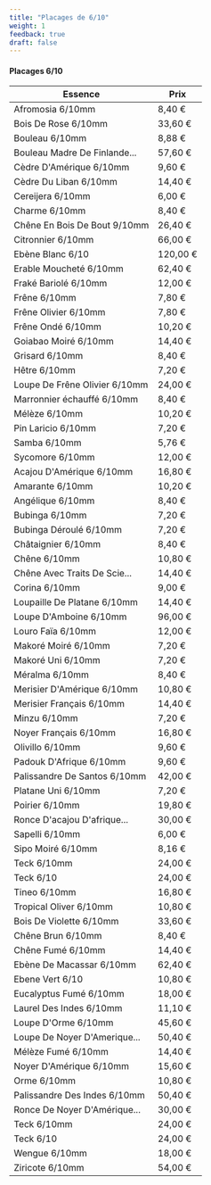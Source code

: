 ```yaml
---
title: "Placages de 6/10"
weight: 1
feedback: true
draft: false
---
```


#### Placages 6/10

| Essence                       | Prix     |
|-------------------------------|----------|
| Afromosia 6/10mm              | 8,40 €   |
| Bois De Rose 6/10mm           | 33,60 €  |
| Bouleau 6/10mm                | 8,88 €   |
| Bouleau Madre De Finlande...  | 57,60 €  |
| Cèdre D'Amérique 6/10mm       | 9,60 €   |
| Cèdre Du Liban 6/10mm         | 14,40 €  |
| Cereijera 6/10mm              | 6,00 €   |
| Charme 6/10mm                 | 8,40 €   |
| Chêne En Bois De Bout 9/10mm  | 26,40 €  |
| Citronnier 6/10mm             | 66,00 €  |
| Ebène Blanc 6/10              | 120,00 € |
| Erable Moucheté 6/10mm        | 62,40 €  |
| Fraké Bariolé 6/10mm          | 12,00 €  |
| Frêne 6/10mm                  | 7,80 €   |
| Frêne Olivier 6/10mm          | 7,80 €   |
| Frêne Ondé 6/10mm             | 10,20 €  |
| Goiabao Moiré 6/10mm          | 14,40 €  |
| Grisard 6/10mm                | 8,40 €   |
| Hêtre 6/10mm                  | 7,20 €   |
| Loupe De Frêne Olivier 6/10mm | 24,00 €  |
| Marronnier échauffé  6/10mm   | 8,40 €   |
| Mélèze 6/10mm                 | 10,20 €  |
| Pin Laricio 6/10mm            | 7,20 €   |
| Samba 6/10mm                  | 5,76 €   |
| Sycomore 6/10mm               | 12,00 €  |
| Acajou D'Amérique 6/10mm      | 16,80 €  |
| Amarante 6/10mm               | 10,20 €  |
| Angélique 6/10mm              | 8,40 €   |
| Bubinga 6/10mm                | 7,20 €   |
| Bubinga Déroulé 6/10mm        | 7,20 €   |
| Châtaignier 6/10mm            | 8,40 €   |
| Chêne 6/10mm                  | 10,80 €  |
| Chêne Avec Traits De Scie...  | 14,40 €  |
| Corina 6/10mm                 | 9,00 €   |
| Loupaille De Platane 6/10mm   | 14,40 €  |
| Loupe D'Amboine 6/10mm        | 96,00 €  |
| Louro Faïa 6/10mm             | 12,00 €  |
| Makoré Moiré 6/10mm           | 7,20 €   |
| Makoré Uni 6/10mm             | 7,20 €   |
| Méralma 6/10mm                | 8,40 €   |
| Merisier D'Amérique 6/10mm    | 10,80 €  |
| Merisier Français 6/10mm      | 14,40 €  |
| Minzu 6/10mm                  | 7,20 €   |
| Noyer Français 6/10mm         | 16,80 €  |
| Olivillo 6/10mm               | 9,60 €   |
| Padouk D'Afrique 6/10mm       | 9,60 €   |
| Palissandre De Santos 6/10mm  | 42,00 €  |
| Platane Uni 6/10mm            | 7,20 €   |
| Poirier 6/10mm                | 19,80 €  |
| Ronce D'acajou D'afrique...   | 30,00 €  |
| Sapelli 6/10mm                | 6,00 €   |
| Sipo Moiré 6/10mm             | 8,16 €   |
| Teck  6/10mm                  | 24,00 €  |
| Teck 6/10                     | 24,00 €  |
| Tineo 6/10mm                  | 16,80 €  |
| Tropical Oliver 6/10mm        | 10,80 €  |
| Bois De Violette 6/10mm       | 33,60 €  |
| Chêne Brun 6/10mm             | 8,40 €   |
| Chêne Fumé 6/10mm             | 14,40 €  |
| Ebène De Macassar 6/10mm      | 62,40 €  |
| Ebene Vert 6/10               | 10,80 €  |
| Eucalyptus Fumé 6/10mm        | 18,00 €  |
| Laurel Des Indes 6/10mm       | 11,10 €  |
| Loupe D'Orme 6/10mm           | 45,60 €  |
| Loupe De Noyer D'Amerique...  | 50,40 €  |
| Mélèze Fumé 6/10mm            | 14,40 €  |
| Noyer D'Amérique 6/10mm       | 15,60 €  |
| Orme 6/10mm                   | 10,80 €  |
| Palissandre Des Indes 6/10mm  | 50,40 €  |
| Ronce De Noyer D'Amérique...  | 30,00 €  |
| Teck  6/10mm                  | 24,00 €  |
| Teck 6/10                     | 24,00 €  |
| Wengue 6/10mm                 | 18,00 €  |
| Ziricote 6/10mm               | 54,00 €  |
